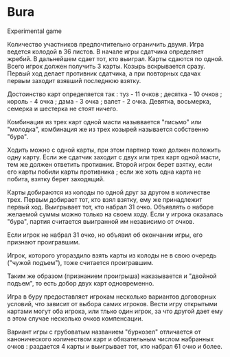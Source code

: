 # Bura
Experimental game

Количество участников предпочтительно ограничить двумя. Игра ведется колодой в 36 листов. В начале игры сдатчика определяет жребий. В дальнейшем сдает тот, кто выиграл. Карты сдаются по одной. Всего игрок должен получить 3 карты. Козырь вскрывается сразу. Первый ход делает противник сдатчика, а при повторных сдачах первым заходит взявший последнюю взятку.

Достоинство карт определяется так : туз - 11 очков ; десятка - 10 очков ; король - 4 очка ; дама - 3 очка ; валет - 2 очка. Девятка, восьмерка, семерка и шестерка не стоят ничего.

Комбинация из трех карт одной масти назыввается "письмо" или "молодка", комбинация же из трех козырей называется собственно "бура".

Ходить можно с одной карты, при этом партнер тоже должен положить одну карту. Если же сдатчик заходит с двух или трех карт одной масти, тем же должен ответить противник. Второй игрок берет взятку, если его карты побили карты противника ; если же хоть одна карта не побита, взятку берет заходящий.

Карты добираются из колоды по одной друг за другом в количестве трех. Первым добирает тот, кто взял взятку, ему же принадлежит первый ход. Выигрывает тот, кто набрал 31 очко. Объявлять о наборе желаемой суммы можно только на своем ходу. Если у игрока оказалась "бура", партия считается выигранной им независимо от очков.

Если игрок не набрал 31 очко, но объявил об окончании игры, его признают проигравшим.

Игрок, которого угораздило взять карты из колоды не в свою очередь ("чужой подъем"), тоже считается проигравшим.

Таким же образом (признанием проигрыша) наказывается и "двойной подъем", то есть добор двух карт одновременно.

Игра в буру предоставляет игрокам несколько вариантов договорных условий, что зависит от выбора самих игроков. Вести игру открытыми картами могут оба игрока, или тлько один игрок, за что другой дает ему в этом случае несколько очков компенсации.

Вариант игры с грубоватым названием "буркозел" отличается от канонического количеством карт и обязательным числом набранных очков : раздается 4 карты и выигрывает тот, кто набрал 61 очко и более.
